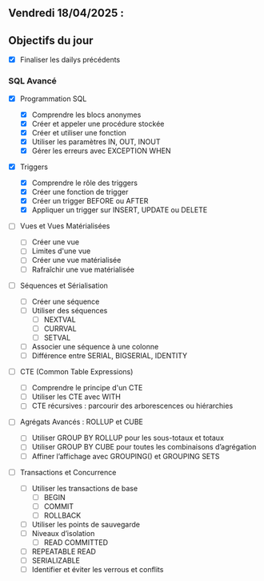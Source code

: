 ## Vendredi 18/04/2025 :

## Objectifs du jour

- [x] Finaliser les dailys précédents

### SQL Avancé

- [x] Programmation SQL

  - [x] Comprendre les blocs anonymes
  - [x] Créer et appeler une procédure stockée
  - [x] Créer et utiliser une fonction
  - [x] Utiliser les paramètres IN, OUT, INOUT
  - [x] Gérer les erreurs avec EXCEPTION WHEN

- [x] Triggers
  - [x] Comprendre le rôle des triggers
  - [x] Créer une fonction de trigger
  - [x] Créer un trigger BEFORE ou AFTER
  - [x] Appliquer un trigger sur INSERT, UPDATE ou DELETE
- [ ] Vues et Vues Matérialisées
  - [ ] Créer une vue
  - [ ] Limites d'une vue
  - [ ] Créer une vue matérialisée
  - [ ] Rafraîchir une vue matérialisée
- [ ] Séquences et Sérialisation

  - [ ] Créer une séquence
  - [ ] Utiliser des séquences
    - [ ] NEXTVAL
    - [ ] CURRVAL
    - [ ] SETVAL
  - [ ] Associer une séquence à une colonne
  - [ ] Différence entre SERIAL, BIGSERIAL, IDENTITY

- [ ] CTE (Common Table Expressions)

  - [ ] Comprendre le principe d'un CTE
  - [ ] Utiliser les CTE avec WITH
  - [ ] CTE récursives : parcourir des arborescences ou hiérarchies

- [ ] Agrégats Avancés : ROLLUP et CUBE

  - [ ] Utiliser GROUP BY ROLLUP pour les sous-totaux et totaux
  - [ ] Utiliser GROUP BY CUBE pour toutes les combinaisons d’agrégation
  - [ ] Affiner l’affichage avec GROUPING() et GROUPING SETS

- [ ] Transactions et Concurrence
  - [ ] Utiliser les transactions de base
    - [ ] BEGIN
    - [ ] COMMIT
    - [ ] ROLLBACK
  - [ ] Utiliser les points de sauvegarde
  - [ ] Niveaux d’isolation
    - [ ] READ COMMITTED
  - [ ] REPEATABLE READ
  - [ ] SERIALIZABLE
  - [ ] Identifier et éviter les verrous et conflits
